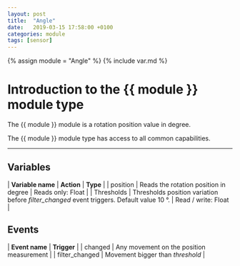 ```yaml
---
layout: post
title:  "Angle"
date:   2019-03-15 17:58:00 +0100
categories: module
tags: [sensor]
---
```

{% assign module = "Angle" %}
{% include var.md %}

# Introduction to the {{ module }} module type

The {{ module }} module is a rotation position value in degree.

The {{ module }} module type has access to all common capabilities.

----

## Variables

| **Variable name** | **Action** | **Type** |
| position | Reads the rotation position in degree | Reads only: Float |
| Thresholds | Thresholds position variation before *filter_changed* event triggers. Default value 10 °. | Read / write: Float |

## Events

| **Event name** | **Trigger** |
| changed | Any movement on the position measurement |
| filter_changed | Movement bigger than *threshold* |
